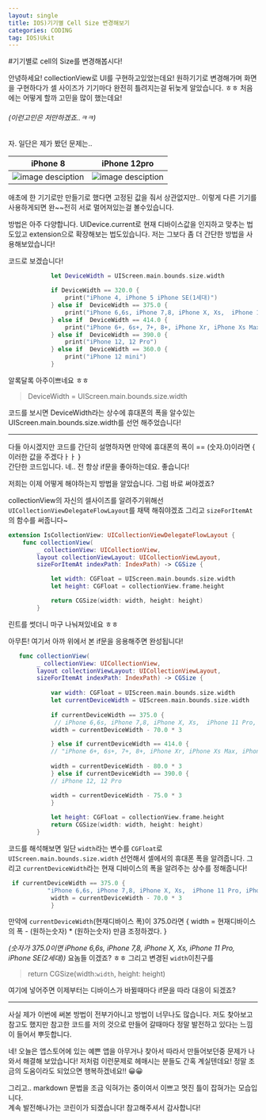 ```yaml
--- 
layout: single
title: IOS)기기별 Cell Size 변경해보기 
categories: CODING
tag: IOS)Ukit
--- 
```

#기기별로 cell의 Size를 변경해봅시다!

안녕하세요! collectionView로 UI를 구현하고있었는데요! 원하기기로 변경해가며 화면을 구현하다가 셀 사이즈가 기기마다 완전히 틀려지는걸 뒤늦게 알았습니다. ㅎㅎ 처음에는 어떻게 할까 고민을 많이 했는데요!
###### (이런고민은 저만하겠죠..ㅋㅋ)

자. 일단은 제가 봤던 문제는..

|iPhone 8|iPhone 12pro|
|--|--|
|![image desciption](https://user-images.githubusercontent.com/90044171/161029422-f5dbddaa-2d97-4a43-9ae9-914b878e80aa.png)|![image desciption](https://user-images.githubusercontent.com/90044171/161029490-8ac027ff-c514-4faf-b923-f996785e5064.png)


애초에 한 기기로만 만들기로 했다면 고정된 값을 줘서 상관없지만.. 이렇게 다른 기기를 사용하게되면 완~~전히 서로 멀어져있는걸 볼수있습니다.

방법은 아주 다양합니다. UIDevice.current로 현재 디바이스값을 인지하고 맞추는 법도있고 extension으로 확장해보는 법도있습니다. 저는 그보다 좀 더 간단한 방법을 사용해보았습니다! 

코드로 보겠습니다! 
```swift
            let DeviceWidth = UIScreen.main.bounds.size.width

            if DeviceWidth == 320.0 {
                print("iPhone 4, iPhone 5 iPhone SE(1세대)")
            } else if  DeviceWidth == 375.0 {
                print("iPhone 6,6s, iPhone 7,8, iPhone X, Xs,  iPhone 11 Pro, iPhone SE(2세대")
            } else if  DeviceWidth == 414.0 {
                print("iPhone 6+, 6s+, 7+, 8+, iPhone Xr, iPhone Xs Max, iPhone 11, iPhone 11 Pro Max")
            } else if  DeviceWidth == 390.0 {
                print("iPhone 12, 12 Pro")
            } else if  DeviceWidth == 360.0 {
                print("iPhone 12 mini")
            }
```
알록달록 아주이쁘네요 ㅎㅎ 
 > DeviceWidth = UIScreen.main.bounds.size.width
 
 코드를 보시면 DeviceWidth라는 상수에 휴대폰의 폭을 알수있는 UIScreen.main.bounds.size.width를 선언 해주었습니다! 
 
 ___

다들 아시겠지만 코드를 간단히 설명하자면 만약에 휴대폰의 폭이 == (숫자.0)이라면 { 이러한 값을 주겠다ㅏㅏ   }    
간단한 코드입니다. 네..  전 항상 if문을 좋아하는데요. 좋습니다!

저희는 이제 어떻게 해야하는지 방법을 알았습니다. 그럼 바로 써야겠죠?

collectionView의 자신의 셀사이즈를 알려주기위해선 `UICollectionViewDelegateFlowLayout`를 채택 해줘야겠죠  그리고 `sizeForItemAt`의 함수를 써줍니다~ 
```swift
extension IsCollectionView: UICollectionViewDelegateFlowLayout {
    func collectionView(
        _ collectionView: UICollectionView,
        layout collectionViewLayout: UICollectionViewLayout,
        sizeForItemAt indexPath: IndexPath) -> CGSize {

            let width: CGFloat = UIScreen.main.bounds.size.width
            let height: CGFloat = collectionView.frame.height

            return CGSize(width: width, height: height)
        }
``` 
린트를 썻더니 마구 나눠져있네요 ㅎㅎ

아무튼! 여기서 아까 위에서 본 if문을 응용해주면 완성됩니다! 

```swift
   func collectionView(
        _ collectionView: UICollectionView,
        layout collectionViewLayout: UICollectionViewLayout,
        sizeForItemAt indexPath: IndexPath) -> CGSize {
            
            var width: CGFloat = UIScreen.main.bounds.size.width
            let currentDeviceWidth = UIScreen.main.bounds.size.width
            
            if currentDeviceWidth == 375.0 { 
             // iPhone 6,6s, iPhone 7,8, iPhone X, Xs,  iPhone 11 Pro, iPhone SE(2세대)
            width = currentDeviceWidth - 70.0 * 3

            } else if currentDeviceWidth == 414.0 {
            // "iPhone 6+, 6s+, 7+, 8+, iPhone Xr, iPhone Xs Max, iPhone 11, iPhone 11 Pro Max"
            
            width = currentDeviceWidth - 80.0 * 3
            } else if currentDeviceWidth == 390.0 {
            // iPhone 12, 12 Pro

            width = currentDeviceWidth - 75.0 * 3
            }
            
            let height: CGFloat = collectionView.frame.height
            return CGSize(width: width, height: height)
        }
```

코드를 해석해보면 일단 `width`라는 변수를 `CGFloat`로 `UIScreen.main.bounds.size.width` 선언해서 셀에서의 휴대폰 폭을 알려줍니다. 
그리고 `currentDeviceWidth`라는 현재 디바이스의 폭을 알려주는 상수를 정해줍니다!


```swift
 if currentDeviceWidth == 375.0 { 
           "iPhone 6,6s, iPhone 7,8, iPhone X, Xs,  iPhone 11 Pro, iPhone SE(2세대)"
            width = currentDeviceWidth - 70.0 * 3
            }
```
만약에 `currentDeviceWidth`(현재디바이스 폭)이 375.0라면  {  width = 현재디바이스의 폭 - (원하는숫자) * (원하는숫자) 만큼 조정하겠다.
 }

 *(숫자가 375.0이면  iPhone 6,6s, iPhone 7,8, iPhone X, Xs,  iPhone 11 Pro, iPhone SE(2세대))* 요놈들 이겠죠? ㅎㅎ
  그리고 변경된 `width`이친구를 
  
   > return CGSize(width:`width`, height: height) 

여기에 넣어주면 이제부터는 디바이스가 바뀔때마다 if문을 따라 대응이 되겠죠? 

___

사실 제가 이번에 써본 방법이 전부가아니고 방법이 너무나도 많습니다. 저도 찾아보고 참고도 했지만 
참고한 코드를 저의 것으로 만들어 갈때마다 정말 발전하고 있다는 느낌이 들어서 뿌듯합니다. 

네! 오늘은 앱스토어에 있는 예쁜 앱을 아무거나 찾아서 따라서 만들어보던중 문제가 나와서 해결해 보았습니다! 
저처럼 이런문제로 헤매시는 분들도 간혹 계실텐데요! 정말 조금의 도움이라도 되었으면 행복하겠네요!! 😀😀

그리고.. markdown 문법을 조금 익혀가는 중이여서 이쁘고 멋진 틀이 잡혀가는 모습입니다.  
계속 발전해나가는 코린이가 되겠습니다! 참고해주셔서 감사합니다!
